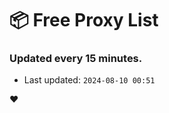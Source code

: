 # :package: Free Proxy List
### Updated every 15 minutes.

- Last updated: `2024-08-10 00:51`

:heart:
